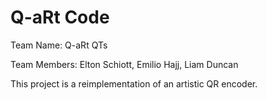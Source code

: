# Q-aRt Code

Team Name: Q-aRt QTs

Team Members: Elton Schiott, Emilio Hajj, Liam Duncan

This project is a reimplementation of an artistic QR encoder.
